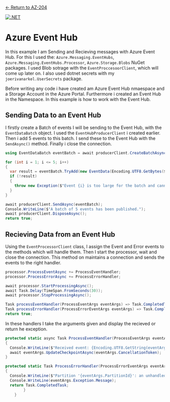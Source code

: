 [← Return to AZ-204](https://github.com/joerivanarkel/joerivanarkel/blob/main/AZ204.md)<br>

[![.NET](https://github.com/joerivanarkel/AzureEventHub/actions/workflows/dotnet.yml/badge.svg)](https://github.com/joerivanarkel/AzureEventHub/actions/workflows/dotnet.yml)

# Azure Event Hub
In this example I am Sending and Recieving messages with Azure Event Hub. For this I used the: `Azure.Messaging.EventHubs`, `Azure.Messaging.EventHubs.Processor`, `Azure.Storage.Blobs` NuGet packages. I used Blob sotrage with the `EventProccesoorClient`, which will come up later on. I also used dotnet secrets with my `joerivanarkel.UserSecrets` package.

Before writing any code i have created am Azure Event Hub nmaespace and a Storage Account in the Azure Portal. Furthermore i created an Event Hub in the Namespace. In this example is how to work with the Event Hub.

## Sending Data to an Event Hub
I firstly create a Batch of events I will be sending to the Event Hub, with the `EventDataBatch` object. I used the `EventHubProducerClient` i created earlier. Then i add 5 events to this batch. I send these to the Event Hub with the `SendAsync()` method. Finally i close the connection.

```csharp
using EventDataBatch eventBatch = await producerClient.CreateBatchAsync();

for (int i = 1; i <= 5; i++)
{
  var result = eventBatch.TryAdd(new EventData(Encoding.UTF8.GetBytes($"Event {i}")));
  if (!result)
  {
    throw new Exception($"Event {i} is too large for the batch and cannot be sent.");
  }
}

await producerClient.SendAsync(eventBatch);
Console.WriteLine($"A batch of 5 events has been published.");
await producerClient.DisposeAsync();
return true;

```

## Recieving Data from an Event Hub
Using the `EventProcessorClient` class, I assign the Event and Error events to the methods which will handle them. Then I start the processor, wait and close the connection. This method on maintains a connection and sends the events to the right handler.

```csharp
processor.ProcessEventAsync += ProcessEventHandler;
processor.ProcessErrorAsync += ProcessErrorHandler;

await processor.StartProcessingAsync();
await Task.Delay(TimeSpan.FromSeconds(30));
await processor.StopProcessingAsync();

Task processEventHandler(ProcessEventArgs eventArgs) => Task.CompletedTask;
Task processErrorHandler(ProcessErrorEventArgs eventArgs) => Task.CompletedTask;
return true;
```

In these handlers I take the arguments given and display the recieved or return he exception.

```csharp
protected static async Task ProcessEventHandler(ProcessEventArgs eventArgs)
{
  Console.WriteLine($"Received event: {Encoding.UTF8.GetString(eventArgs.Data.Body.ToArray())}");
  await eventArgs.UpdateCheckpointAsync(eventArgs.CancellationToken);
}

protected static Task ProcessErrorHandler(ProcessErrorEventArgs eventArgs)
{
  Console.WriteLine($"Partition '{eventArgs.PartitionId}': an unhandled exception was encountered. This was not expected to happen.");
  Console.WriteLine(eventArgs.Exception.Message);
  return Task.CompletedTask;
        }
    }
```

